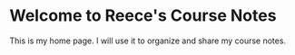 # Welcome to Reece's Course Notes

This is my home page. I will use it to organize and share my course notes.